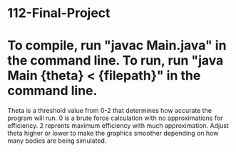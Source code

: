 # 112-Final-Project
# To compile, run "javac Main.java" in the command line. To run, run "java Main {theta} < {filepath}" in the command line.

Theta is a threshold value from 0-2 that determines how accurate the program will run. 0 is a brute force calculation with no approximations for efficiency. 2 reprents maximum efficiency with much approximation. Adjust theta higher or lower to make the graphics smoother depending on how many bodies are being simulated.